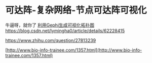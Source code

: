 # 可达阵-复杂网络-节点可达阵可视化











牛逼呀，就你了
[利用Gephi生成可视化拓扑图https://blog.csdn.net/lymingha0/article/details/62228415](https://blog.csdn.net/lymingha0/article/details/62228415)







https://www.zhihu.com/question/27813239




[http://www.bio-info-trainee.com/1357.html](http://www.bio-info-trainee.com/1357.html)

















